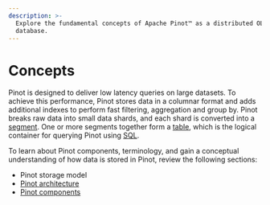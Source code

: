 ```yaml
---
description: >-
  Explore the fundamental concepts of Apache Pinot™ as a distributed OLAP
  database.
---
```


# Concepts

Pinot is designed to deliver low latency queries on large datasets. To achieve this performance, Pinot stores data in a columnar format and adds additional indexes to perform fast filtering, aggregation and group by. Pinot breaks raw data into small data shards, and each shard is converted into a [segment](https://docs.pinot.apache.org/pinot-components/segment). One or more segments together form a [table](https://docs.pinot.apache.org/pinot-components/table), which is the logical container for querying Pinot using [SQL](https://docs.pinot.apache.org/user-guide/user-guide-query/pinot-query-language).

To learn about Pinot components, terminology, and gain a conceptual understanding of how data is stored in Pinot, review the following sections:

* Pinot storage model
* [Pinot architecture](../architecture.md)
* [Pinot components](../components/)
